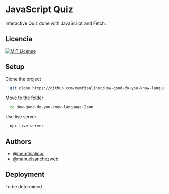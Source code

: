 
# JavaScript Quiz

Interactive Quiz done with JavaScript and Fetch.


## Licencia

[![MIT License](https://img.shields.io/badge/License-MIT-green.svg)](https://choosealicense.com/licenses/mit/)


## Setup 

Clone the project

```bash
  git clone https://github.com/memfisalinor/How-good-do-you-know-language-Json.git
```

Move to the folder

```bash
  cd How-good-do-you-know-language-Json
```

Use live server 
```bash
  npx live-server
```


## Authors

- [@memfisalinor](https://github.com/memfisalinor)
- [@manuelsanchezweb](https://www.github.com/manuelsanchezweb)


## Deployment

To be determined
